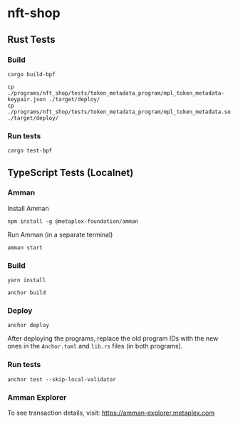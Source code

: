 # nft-shop

## Rust Tests
### Build
```
cargo build-bpf
```
```
cp ./programs/nft_shop/tests/token_metadata_program/mpl_token_metadata-keypair.json ./target/deploy/
cp ./programs/nft_shop/tests/token_metadata_program/mpl_token_metadata.so ./target/deploy/
```
### Run tests
```
cargo test-bpf
```

## TypeScript Tests (Localnet)
### Amman
Install Amman
```
npm install -g @metaplex-foundation/amman
```
Run Amman (in a separate terminal)
```
amman start
```
### Build
```
yarn install
```
```
anchor build
```
### Deploy
```
anchor deploy
```
After deploying the programs, replace the old program IDs with the new ones in the `Anchor.toml` and `lib.rs` files (in both programs).

### Run tests
```
anchor test --skip-local-validator
```
### Amman Explorer

To see transaction details, visit: https://amman-explorer.metaplex.com
